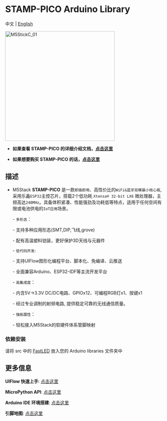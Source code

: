 # STAMP-PICO Arduino Library

中文 | [English](README_cn.md)

<img src="https://static-cdn.m5stack.com/resource/docs/static/assets/img/product_pics/core/stamp_pico/stamp_pico_01.webp" alt="M5StickC_01" width="350">

* **如果查看 STAMP-PICO 的详细介绍文档，[点击这里](https://docs.m5stack.com/#/zh_CN/core/stamp_pico)**

* **如果想要购买 STAMP-PICO 的话，[点击这里](https://item.taobao.com/item.htm?spm=a1z10.3-c-s.w4002-22404213524.31.426a756dEEG6jQ&id=653435559515)**

## 描述

* M5Stack **STAMP-PICO** 是一款`即插即用`、高性价比的`WiFi&蓝牙双模最小核心板`, 采用乐鑫`ESP32`主控芯片，搭载2个低功耗 `Xtensa® 32-bit LX6` 微处理器，主频高达`240MHz`。具备体积紧凑、性能强劲及功耗低等特点，适用于任何空间有限或电池供电的`IoT应用`场景。

  

  \- `多形态`：

     \- 支持多种应用形态(SMT,DIP,飞线,grove)

     \- 配有高温塑料铠装，更好保护3D天线与元器件

  

  \- `低代码开发`:

     \- 支持UIFlow图形化编程平台、脚本化、免编译、云推送

     \- 全面兼容Arduino、ESP32-IDF等主流开发平台

  

  \- `高集成度`：

     \- 内含5V->3.3V DC/DC电路、GPIOx12、可编程RGB灯x1、按键x1 

     \- 经过专业调制的射频电路, 提供稳定可靠的无线通信质量。

  

  \- `强拓展性`：

     \- 轻松接入M5Stack的软硬件体系管脚映射

### 依赖安装

请将 src 中的 [FastLED](https://github.com/m5stack/STAMP-PICO/tree/master/src) 放入您的 Arduino libraries 文件夹中

## 更多信息

**UIFlow 快速上手**: [点击这里](https://docs.m5stack.com/zh_CN/quick_start/stamp_pico/quick_start_uiflow)

**MicroPython API**: [点击这里](https://docs.m5stack.com/zh_CN/mpy/display/m5stack_lvgl)

**Arduino IDE 环境搭建**: [点击这里](https://docs.m5stack.com/zh_CN/arduino/arduino_development)

**引脚地图**: [点击这里](https://docs.m5stack.com/zh_CN/core/stamp_pico)